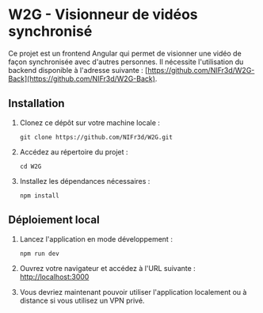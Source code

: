 # W2G - Visionneur de vidéos synchronisé

Ce projet est un frontend Angular qui permet de visionner une vidéo de façon synchronisée avec d'autres personnes. Il nécessite l'utilisation du backend disponible à l'adresse suivante : [https://github.com/NIFr3d/W2G-Back](https://github.com/NIFr3d/W2G-Back).

## Installation

1. Clonez ce dépôt sur votre machine locale :

    ```shell
    git clone https://github.com/NIFr3d/W2G.git
    ```

2. Accédez au répertoire du projet :

    ```shell
    cd W2G
    ```

3. Installez les dépendances nécessaires :

    ```shell
    npm install
    ```

## Déploiement local

1. Lancez l'application en mode développement :

    ```shell
    npm run dev
    ```

2. Ouvrez votre navigateur et accédez à l'URL suivante : [http://localhost:3000](http://localhost:3000)

3. Vous devriez maintenant pouvoir utiliser l'application localement ou à distance si vous utilisez un VPN privé.
